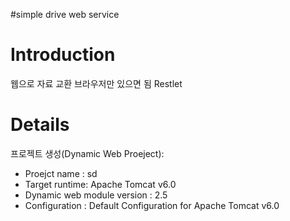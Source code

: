 #simple drive web service

# Introduction #

웹으로 자료 교환
브라우저만 있으면 됨
Restlet


# Details #

프로젝트 생성(Dynamic Web Proeject):
  * Proejct name : sd
  * Target runtime: Apache Tomcat v6.0
  * Dynamic web module version : 2.5
  * Configuration : Default Configuration for Apache Tomcat v6.0